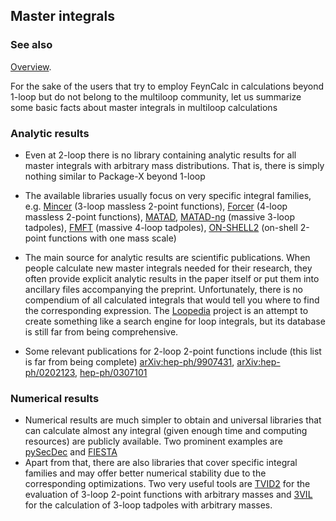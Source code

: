 ## Master integrals

### See also

[Overview](FeynCalc.md).

For the sake of the users that try to employ FeynCalc in calculations
beyond 1-loop but do not belong to the multiloop community, let us summarize
some basic facts about master integrals in multiloop calculations

### Analytic results

- Even at 2-loop there is no library containing analytic results for all master integrals with arbitrary mass distributions. That is, there is simply nothing similar to Package-X beyond 1-loop

- The available libraries usually focus on very specific integral families, e.g. [Mincer](https://www.nikhef.nl/~form/maindir/packages/mincer/mincer.html) (3-loop massless 2-point functions), [Forcer](https://github.com/benruijl/forcer) (4-loop massless 2-point functions), [MATAD](https://www.ttp.kit.edu/~ms/software.html), [MATAD-ng](https://github.com/apik/matad-ng) (massive 3-loop tadpoles), [FMFT](https://github.com/apik/fmft) (massive 4-loop tadpoles), [ON-SHELL2](http://theor.jinr.ru/~kalmykov/onshell2/onshell2.html) (on-shell 2-point functions with one mass scale)

- The main source for analytic results are scientific publications. When people calculate new master integrals needed for their research, they often provide explicit analytic results in the paper itself or put them into ancillary files accompanying the preprint. Unfortunately, there is no compendium of all calculated integrals that would tell you where to find the corresponding expression. The [Loopedia](https://arxiv.org/abs/1709.01266) project is an attempt to create something like a search engine for loop integrals, but its database is still far from being comprehensive.

- Some relevant publications for 2-loop 2-point functions include (this list is far from being complete) [arXiv:hep-ph/9907431](https://arxiv.org/abs/hep-ph/9907431), [arXiv:hep-ph/0202123](https://arxiv.org/abs/hep-ph/0202123v2), [hep-ph/0307101](https://arxiv.org/abs/hep-ph/0307101v1)

### Numerical results

- Numerical results are much simpler to obtain and universal libraries that can calculate almost any integral (given enough time and computing resources) are publicly available. Two prominent examples are [pySecDec](https://secdec.readthedocs.io/en/stable/) and [FIESTA](https://bitbucket.org/feynmanIntegrals/fiesta/src/master/)
- Apart from that, there are also libraries that cover specific integral families and may offer better numerical stability due to the corresponding optimizations. Two very useful tools are [TVID2](https://sites.pitt.edu/~afreitas/) for the evaluation of 3-loop 2-point functions with arbitrary masses and [3VIL](https://www.niu.edu/spmartin/3VIL/) for the calculation of 3-loop tadpoles with arbitrary masses.
